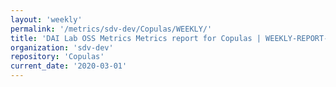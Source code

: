 ```yaml
---
layout: 'weekly'
permalink: '/metrics/sdv-dev/Copulas/WEEKLY/'
title: 'DAI Lab OSS Metrics Metrics report for Copulas | WEEKLY-REPORT-2020-03-01'
organization: 'sdv-dev'
repository: 'Copulas'
current_date: '2020-03-01'
---
```

